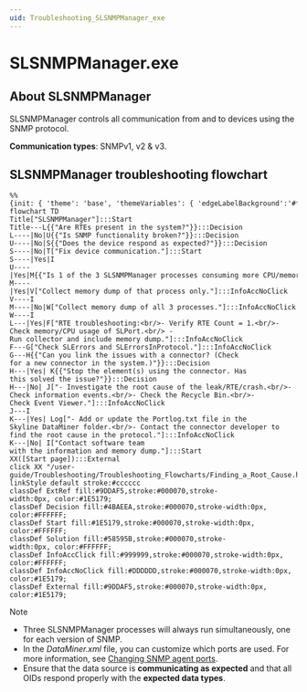 ```yaml
---
uid: Troubleshooting_SLSNMPManager_exe
---
```


# SLSNMPManager.exe

## About SLSNMPManager

SLSNMPManager controls all communication from and to devices using the SNMP protocol.

**Communication types**: SNMPv1, v2 & v3.

## SLSNMPManager troubleshooting flowchart

```mermaid
%%{init: { 'theme': 'base', 'themeVariables': { 'edgeLabelBackground':'#fff', 'fontFamily' : 'Segoe UI'}}}%%
flowchart TD
Title["SLSNMPManager"]:::Start
Title---L{{"Are RTEs present in the system?"}}:::Decision
L----|No|U{{"Is SNMP functionality broken?"}}:::Decision
U----|No|S{{"Does the device respond as expected?"}}:::Decision
S----|No|T["Fix device communication."]:::Start
S----|Yes|I
U----|Yes|M{{"Is 1 of the 3 SLSNMPManager processes consuming more CPU/memory than the others?"}}:::Decision
M----|Yes|V["Collect memory dump of that process only."]:::InfoAccNoClick
V----I
M----|No|W["Collect memory dump of all 3 processes."]:::InfoAccNoClick
W----I
L---|Yes|F["RTE troubleshooting:<br/>- Verify RTE Count = 1.<br/>- Check memory/CPU usage of SLPort.<br/> - Run collector and include memory dump."]:::InfoAccNoClick
F---G["Check SLErrors and SLErrorsInProtocol."]:::InfoAccNoClick
G---H{{"Can you link the issues with a connector? (Check for a new connector in the system.)"}}:::Decision
H---|Yes| K{{"Stop the element(s) using the connector. Has this solved the issue?"}}:::Decision
H---|No| J["- Investigate the root cause of the leak/RTE/crash.<br/>- Check information events.<br/>- Check the Recycle Bin.<br/>- Check Event Viewer."]:::InfoAccNoClick
J---I
K---|Yes| Log["- Add or update the Portlog.txt file in the Skyline DataMiner folder.<br/>- Contact the connector developer to find the root cause in the protocol."]:::InfoAccNoClick
K---|No| I["Contact software team with the information and memory dump."]:::Start
XX([Start page]):::External
click XX "/user-guide/Troubleshooting/Troubleshooting_Flowcharts/Finding_a_Root_Cause.html" "Go to the start page"
linkStyle default stroke:#cccccc
classDef ExtRef fill:#9DDAF5,stroke:#000070,stroke-width:0px, color:#1E5179;
classDef Decision fill:#4BAEEA,stroke:#000070,stroke-width:0px, color:#FFFFFF;
classDef Start fill:#1E5179,stroke:#000070,stroke-width:0px, color:#FFFFFF;
classDef Solution fill:#58595B,stroke:#000070,stroke-width:0px, color:#FFFFFF;
classDef InfoAccClick fill:#999999,stroke:#000070,stroke-width:0px, color:#FFFFFF;
classDef InfoAccNoClick fill:#DDDDDD,stroke:#000070,stroke-width:0px, color:#1E5179;
classDef External fill:#9DDAF5,stroke:#000070,stroke-width:0px, color:#1E5179;
```

> [!NOTE]
>
> - Three SLSNMPManager processes will always run simultaneously, one for each version of SNMP.
> - In the *DataMiner.xml* file, you can customize which ports are used. For more information, see [Changing SNMP agent ports](xref:Changing_SNMP_agent_ports).
> - Ensure that the data source is **communicating as expected** and that all OIDs respond properly with the **expected data types**.
